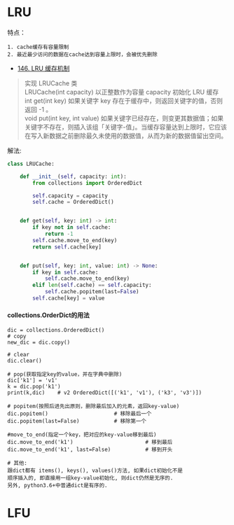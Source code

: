 # LRU
特点：
```shell script
1. cache缓存有容量限制
2. 最近最少访问的数据在cache达到容量上限时，会被优先删除
```

- [146. LRU 缓存机制](https://leetcode-cn.com/problems/lru-cache/)

>实现 LRUCache 类         
LRUCache(int capacity) 以正整数作为容量 capacity 初始化 LRU 缓存       
int get(int key) 如果关键字 key 存在于缓存中，则返回关键字的值，否则返回 -1 。      
void put(int key, int value) 如果关键字已经存在，则变更其数据值；如果关键字不存在，则插入该组「关键字-值」。当缓存容量达到上限时，它应该在写入新数据之前删除最久未使用的数据值，从而为新的数据值留出空间。


解法:
```python
class LRUCache:

    def __init__(self, capacity: int):
        from collections import OrderedDict

        self.capacity = capacity
        self.cache = OrderedDict()


    def get(self, key: int) -> int:
        if key not in self.cache:
            return -1
        self.cache.move_to_end(key)
        return self.cache[key]


    def put(self, key: int, value: int) -> None:
        if key in self.cache:
            self.cache.move_to_end(key)
        elif len(self.cache) == self.capacity:
            self.cache.popitem(last=False)
        self.cache[key] = value
```

#### collections.OrderDict的用法
```shell script
dic = collections.OrderedDict()
# copy
new_dic = dic.copy()

# clear
dic.clear()

# pop(获取指定key的value，并在字典中删除)
dic['k1'] = 'v1'
k = dic.pop('k1')
print(k,dic)    # v2 OrderedDict([('k1', 'v1'), ('k3', 'v3')])

# popitem(按照后进先出原则，删除最后加入的元素，返回key-value)
dic.popitem()                     # 移除最后一个
dic.popitem(last=False)           # 移除第一个

#move_to_end(指定一个key，把对应的key-value移到最后)
dic.move_to_end('k1')                       # 移到最后
dic.move_to_end('k1', last=False)           # 移到开头

# 其他:
跟dict都有 items(), keys(), values()方法, 如果dict初始化不是
顺序插入的, 即直接用一组key-value初始化, 则dict仍然是无序的.
另外, python3.6+中普通dict是有序的.
```

# LFU
